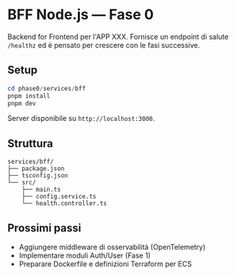 # BFF Node.js — Fase 0

Backend for Frontend per l'APP XXX. Fornisce un endpoint di salute `/healthz` ed è pensato per crescere con le fasi successive.

## Setup

```powershell
cd phase0/services/bff
pnpm install
pnpm dev
```

Server disponibile su `http://localhost:3000`.

## Struttura

```
services/bff/
├── package.json
├── tsconfig.json
└── src/
    ├── main.ts
    ├── config.service.ts
    └── health.controller.ts
```

## Prossimi passi

- Aggiungere middleware di osservabilità (OpenTelemetry)
- Implementare moduli Auth/User (Fase 1)
- Preparare Dockerfile e definizioni Terraform per ECS
